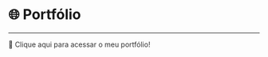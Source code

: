 # 🌐 Portfólio

<hr>

<a href="https://portifolio-plum-beta-49.vercel.app/" style="color: #333333; text-decoration: none;">
🔗 Clique aqui para acessar o meu portfólio!
</a>